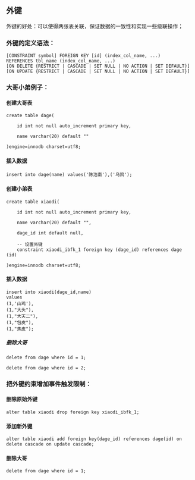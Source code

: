 ## 外键


外键的好处：可以使得两张表关联，保证数据的一致性和实现一些级联操作；


### 外键的定义语法：
	
	[CONSTRAINT symbol] FOREIGN KEY [id] (index_col_name, ...)
    REFERENCES tbl_name (index_col_name, ...)
    [ON DELETE {RESTRICT | CASCADE | SET NULL | NO ACTION | SET DEFAULT}]
    [ON UPDATE {RESTRICT | CASCADE | SET NULL | NO ACTION | SET DEFAULT}]
	
	
	
### 大哥小弟例子：

	
#### 创建大哥表
	
	create table dage(
		
		id int not null auto_increment primary key,
		
		name varchar(20) default ""

	)engine=innodb charset=utf8;
	
#### 插入数据
	
	insert into dage(name) values('陈浩南'),('乌鸦');
	
	
#### 创建小弟表
	
	create table xiaodi(
		
		id int not null auto_increment primary key,
		
		name varchar(20) default "",
		
		dage_id int default null,
		
		-- 设置外键
		constraint xiaodi_ibfk_1 foreign key (dage_id) references dage (id)
	
	)engine=innodb charset=utf8;
	
#### 插入数据
	
	insert into xiaodi(dage_id,name) 
	values
	(1,'山鸡'),
	(1,"大头"),
	(1,"大天二"),
	(1,"包皮"),
	(1,"焦皮");
	
	
##### 删除大哥
	
	delete from dage where id = 1;

	delete from dage where id = 2;

	
	
	
### 把外键约束增加事件触发限制：
	
#### 删除原始外键
	
	alter table xiaodi drop foreign key xiaodi_ibfk_1;  
	
	
#### 添加新外键
	
	alter table xiaodi add foreign key(dage_id) references dage(id) on delete cascade on update cascade;
	
#### 删除大哥
	
	delete from dage where id = 1;